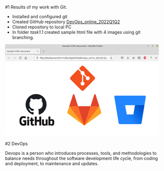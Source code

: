 #1 Results of my work with Git.

- Installed and configured git
- Created GitHub repository [DevOps_online_2022Q1Q2](https://github.com/uixcoder/DevOps_online_2022Q1Q2)
- Cloned repository to local PC
- In folder *task1.1* created sample html file with 4 images using git branching.

![task1_res](img/task1_res.png)

#2 DevOps

Devops is a person who introduces processes, tools, and methodologies to balance needs throughout the software development life cycle, from coding and deployment, to maintenance and updates.